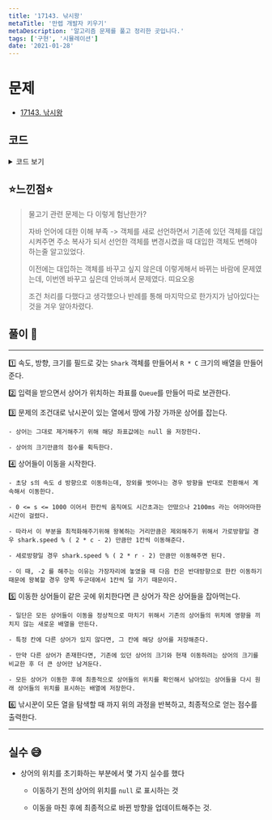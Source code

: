 ```yaml
---
title: '17143. 낚시왕'
metaTitle: '만렙 개발자 키우기'
metaDescription: '알고리즘 문제를 풀고 정리한 곳입니다.'
tags: ['구현', '시뮬레이션']
date: '2021-01-28'
---
```


# 문제

- [17143. 낚시왕](https://www.acmicpc.net/problem/17143)

## 코드

<details><summary> 코드 보기 </summary>

```java
import java.io.BufferedReader;
import java.io.IOException;
import java.io.InputStreamReader;
import java.util.*;

class Pair {
    int x, y;

    public Pair(int x, int y) {
        this.x = x;
        this.y = y;
    }
}

class Shark {
    int speed, size, dir;

    public Shark(int speed, int dir, int size) {
        this.speed = speed;
        this.size = size;
        this.dir = dir;
    }
}

public class Q17143 {

    static int r, c, m, arr[][], dx[] = {0, -1, 1, 0, 0}, dy[] = {0, 0, 0, 1, -1};
    static Shark fish[][];
    static Queue<Pair> pos = new LinkedList<>();

    public static void main(String[] args) throws IOException {
        init();
        solution();
    }

    private static void solution() {
        int ans = 0;
        for (int king = 1; king <= c; ++king) {
            ans += fishing(king);
            sharkMove();
        }
        System.out.println(ans);
    }

    static int fishing(int col){
        for (int row = 1; row <= r; row++) {
            if(fish[row][col] == null) continue;
            int ret = fish[row][col].size;
            fish[row][col] = null;
            return ret;
        }
        return 0;
    }

    static void sharkMove() {
        Shark occupied[][] = new Shark[r + 1][c + 1];

        int size = pos.size();
        for (int s = 0; s < size; s++) {
            Pair here = pos.poll();
            int x = here.x, y = here.y, dir;
            Shark it = fish[x][y];
            if(it == null) continue;
            dir = it.dir;

            // move
            if (dir == 1 || dir == 2) {
                for (int sp = 0; sp < it.speed % (2 * r - 2); ++sp) {
                    if (x + dx[dir] < 1) dir = 2;
                    if (x + dx[dir] > r) dir = 1;
                    x += dx[dir];
                }
            }
            else{
                for (int sp = 0; sp < it.speed % (2 * c - 2); ++sp) {
                    if (y + dy[dir] < 1) dir = 3;
                    if (y + dy[dir] > c) dir = 4;
                    y += dy[dir];
                }
            }
            it.dir = dir;
            fish[here.x][here.y] = null;
            // mark : After moving => x, y          Before moving => here.x, here.y;

            // not occupied case
            if (occupied[x][y] == null) {
                occupied[x][y] = new Shark(it.speed, it.dir, it.size);
            }
            // occupied case
            else {
                Shark old = occupied[x][y];
                if (old.size >= it.size) continue;
                else {
                    occupied[x][y] = new Shark(it.speed, it.dir, it.size);
                }
            }
        }

        // update fishes with current state after moving
        for (int i = 1; i <= r; i++) {
            for (int j = 1; j <= c; j++) {
                if (occupied[i][j] != null) {
                    pos.add(new Pair(i, j));
                    Shark it = occupied[i][j];
                    fish[i][j] = new Shark(it.speed, it.dir, it.size);
                }
            }
        }
    }

    private static void init() throws IOException {
        BufferedReader br = new BufferedReader(new InputStreamReader(System.in));
        StringTokenizer st = new StringTokenizer(br.readLine());
        r = Integer.parseInt(st.nextToken());
        c = Integer.parseInt(st.nextToken());
        m = Integer.parseInt(st.nextToken());
        arr = new int[r + 1][c + 1];
        fish = new Shark[r + 1][c + 1];

        for (int i = 0; i < m; i++) {
            st = new StringTokenizer(br.readLine());
            int x = Integer.parseInt(st.nextToken()), y = Integer.parseInt(st.nextToken());
            int sp = Integer.parseInt(st.nextToken()), d = Integer.parseInt(st.nextToken()), si = Integer.parseInt(st.nextToken());
            fish[x][y] = new Shark(sp, d, si);
            pos.add(new Pair(x, y));
        }
    }
}

/* 나를 영겁의 고뇌에서 꺼내준 반례
100 7 7
3 2 2 3 9
3 3 1 3 3
3 5 1 4 7
3 6 2 4 6
2 4 1 2 8
1 4 2 2 4
4 4 1 1 5
0

 */

```

</details>

## ⭐️느낀점⭐️

> 물고기 관련 문제는 다 이렇게 험난한가?
>
> 자바 언어에 대한 이해 부족 -> 객체를 새로 선언하면서 기존에 있던 객체를 대입시켜주면 주소 복사가 되서 선언한 객체를 변경시켰을 때 대입한 객체도 변해야하는줄 알고있었다.
>
> 이전에는 대입하는 객체를 바꾸고 싶지 않은데 이렇게해서 바뀌는 바람에 문제였는데, 이번엔 바꾸고 싶은데 안바껴서 문제였다. 띠요오옹
>
> 조건 처리를 다했다고 생각했으나 반례를 통해 마지막으로 한가지가 남아있다는 것을 겨우 알아차렸다.

## 풀이 📣

<hr/>

1️⃣ 속도, 방향, 크기를 필드로 갖는 `Shark` 객체를 만들어서 `R * C` 크기의 배열을 만들어준다.

2️⃣ 입력을 받으면서 상어가 위치하는 좌표를 `Queue`를 만들어 따로 보관한다.

3️⃣ 문제의 조건대로 낚시꾼이 있는 열에서 땅에 가장 가까운 상어를 잡는다.

    - 상어는 그대로 제거해주기 위해 해당 좌표값에는 null 을 저장한다.

    - 상어의 크기만큼의 점수를 획득한다.

4️⃣ 상어들이 이동을 시작한다.

    - 초당 s의 속도 d 방향으로 이동하는데, 장외를 벗어나는 경우 방향을 반대로 전환해서 계속해서 이동한다.

    - 0 <= s <= 1000 이어서 한칸씩 움직여도 시간초과는 안떴으나 2100ms 라는 어마어마한 시간이 걸렸다.

    - 따라서 이 부분을 최적화해주기위해 왕복하는 거리만큼은 제외해주기 위해서 가로방향일 경우 shark.speed % ( 2 * c - 2) 만큼만 1칸씩 이동해준다.

    - 세로방향일 경우 shark.speed % ( 2 * r - 2) 만큼만 이동해주면 된다.

    - 이 때, -2 를 해주는 이유는 가장자리에 놓였을 때 다음 칸은 반대방향으로 한칸 이동하기 때문에 왕복할 경우 양쪽 두군데에서 1칸씩 덜 가기 때문이다.

5️⃣ 이동한 상어들이 같은 곳에 위치한다면 큰 상어가 작은 상어들을 잡아먹는다.

    - 일단은 모든 상어들이 이동을 정상적으로 마치기 위해서 기존의 상어들의 위치에 영향을 끼치지 않는 새로운 배열을 만든다.

    - 특정 칸에 다른 상어가 있지 않다면, 그 칸에 해당 상어를 저장해준다.

    - 만약 다른 상어가 존재한다면, 기존에 있던 상어의 크기와 현재 이동하려는 상어의 크기를 비교한 후 더 큰 상어만 남겨둔다.

    - 모든 상어가 이동한 후에 최종적으로 상어들의 위치를 확인해서 남아있는 상어들을 다시 원래 상어들의 위치를 표시하는 배열에 저장한다.

6️⃣ 낚시꾼이 모든 열을 탐색할 때 까지 위의 과정을 반복하고, 최종적으로 얻는 점수를 출력한다.

<hr/>

## 실수 😅

- 상어의 위치를 초기화하는 부분에서 몇 가지 실수를 했다

  - 이동하기 전의 상어의 위치를 `null` 로 표시하는 것

  - 이동을 마친 후에 최종적으로 바뀐 방향을 업데이트해주는 것.
